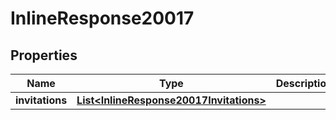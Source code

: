 
# InlineResponse20017

## Properties
Name | Type | Description | Notes
------------ | ------------- | ------------- | -------------
**invitations** | [**List&lt;InlineResponse20017Invitations&gt;**](InlineResponse20017Invitations.md) |  |  [optional]



